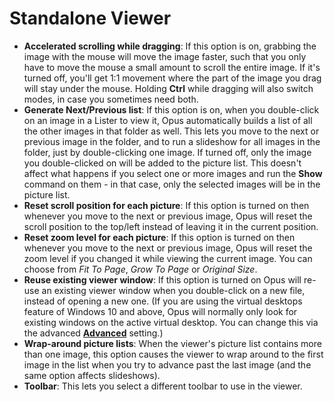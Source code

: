 # Standalone Viewer

- **Accelerated scrolling while dragging**: If this option is on, grabbing the image with the mouse will move the image faster, such that you only have to move the mouse a small amount to scroll the entire image. If it's turned off, you'll get 1:1 movement where the part of the image you drag will stay under the mouse. Holding **Ctrl** while dragging will also switch modes, in case you sometimes need both.
- **Generate Next/Previous list**: If this option is on, when you double-click on an image in a Lister to view it, Opus automatically builds a list of all the other images in that folder as well. This lets you move to the next or previous image in the folder, and to run a slideshow for all images in the folder, just by double-clicking one image. If turned off, only the image you double-clicked on will be added to the picture list. This doesn't affect what happens if you select one or more images and run the **Show** command on them - in that case, only the selected images will be in the picture list.
- **Reset scroll position for each picture**: If this option is turned on then whenever you move to the next or previous image, Opus will reset the scroll position to the top/left instead of leaving it in the current position.
- **Reset zoom level for each picture**: If this option is turned on then whenever you move to the next or previous image, Opus will reset the zoom level if you changed it while viewing the current image. You can choose from *Fit To Page*, *Grow To Page* or *Original Size*.
- **Reuse existing viewer window**: If this option is turned on Opus will re-use an existing viewer window when you double-click on a new file, instead of opening a new one. (If you are using the virtual desktops feature of Windows 10 and above, Opus will normally only look for existing windows on the active virtual desktop. You can change this via the advanced **[Advanced](../miscellaneous/advanced_options.md)** setting.)
- **Wrap-around picture lists**: When the viewer's picture list contains more than one image, this option causes the viewer to wrap around to the first image in the list when you try to advance past the last image (and the same option affects slideshows).
- **Toolbar**: This lets you select a different toolbar to use in the viewer.  
